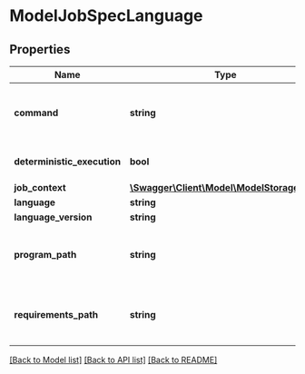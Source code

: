 # ModelJobSpecLanguage

## Properties
Name | Type | Description | Notes
------------ | ------------- | ------------- | -------------
**command** | **string** | optional program specified on commandline, like python -c \&quot;print(1+1)\&quot; | [optional] 
**deterministic_execution** | **bool** | must this job be run in a deterministic context? | [optional] 
**job_context** | [**\Swagger\Client\Model\ModelStorageSpec**](ModelStorageSpec.md) |  | [optional] 
**language** | **string** | e.g. python | [optional] 
**language_version** | **string** | e.g. 3.8 | [optional] 
**program_path** | **string** | optional program path relative to the context dir. one of Command or ProgramPath must be specified | [optional] 
**requirements_path** | **string** | optional requirements.txt (or equivalent) path relative to the context dir | [optional] 

[[Back to Model list]](../../README.md#documentation-for-models) [[Back to API list]](../../README.md#documentation-for-api-endpoints) [[Back to README]](../../README.md)

